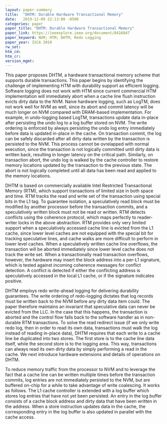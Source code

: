 ```yaml
---
layout: paper-summary
title:  "DHTM: Durable Hardware Transactional Memory"
date:   2019-12-09 22:13:00 -0500
categories: paper
paper_title: "DHTM: Durable Hardware Transactional Memory"
paper_link: https://ieeexplore.ieee.org/document/8416847
paper_keyword: NVM; HTM; DHTM; Redo Logging
paper_year: ISCA 2018
rw_set:
htm_cd:
htm_cr:
version_mgmt:
---
```


This paper proposes DHTM, a hardware transactional memory scheme that supports durable transactions. This paper begins by
identifying the challenge of implementing HTM with durability support as efficient logging. Software logging does not work
with HTM since current commercial HTM implementation will immediately abort when a cache line flush instruction evicts dirty
data to the NVM. Naive hardware logging, such as LogTM, does not work well for NVM as well, since its abort and commit 
latency will be much longer on NVM compared with DRAM-based implementation. For example, in undo-logging based LogTM,
transactions update data in-place after persisting the undo log to a log buffer stored on NVM. The write ordering is enforced
by always persisting the undo log entry immediately before data is updated in-place in the cache. On transaction commit,
the log can be safely discarded after all dirty data written by the transaction is persisted to the NVM. This process cannot
be ovrelapped with normal execution, since the transaction is not logically committed until dirty data is written back, 
resulting in longer latency on the critical path. Similarly, on transaction abort, the undo log is walked by the cache 
controller to restore memory locations updated by the transaction to the previous state. The abort is not logically completed
until all data has been read and applied to the memory locations.

DHTM is based on commercially available Intel Restricted Transactional Memory (RTM), which support transactions of limited
size in both space and time. RTM tracks the read and write set of the transaction using special bits in the L1 tag. To 
guarantee isolation, a speculatively read block must be modified by another processor before the transaction commits,
and a speculatively written block must not be read or written. RTM detects conflicts using the coherence protocol, which 
maps perfectly to reader-writer locks in the above abstraction. RTM provides only very limited support when a speculatively
accessed cache line is evicted from the L1 cache, since lower level caches are not equipped with the special bit for 
tracking speculative lines, and cache walks are more difficult to perform in lower level caches. When a speculatively
written cache line overflows, the transaction will be aborted immediately since lower level cache does not track the write
set. When a transactionally read transaction overflows, however, the hardware may insert the block address into a per-L1
signature, which is tested against incoming coherence messages for conflict detection. A conflict is detected if either
the conflicting address is speculatively accessed in the local L1 cache, or if the signature indicates positive. 

DHTM employs redo write-ahead logging for delivering durability guarantees. The write ordering of redo-logging dictates 
that log records must be written back to the NVM before any dirty data item could. The paper therefore maintains an invariant
that speculative data can never be evicted from the LLC. In the case that this happens, the transaction is aborted and 
the control flow falls back to the software handler as in non-durable RTM transactions. To solve the read redirect issue
(if we only write redo log, then in order to read its own data, transactions must walk the log instead of reading in-place
data), DHTM requires that each write to a cache line be duplicated into two stores. The first store is to the cache line
data itself, while the second store is to the logging area. This way, transactions can always read its own dirty data
by simply performing a read in the cache. We next introduce hardware extensions and details of operations on DHTM.

To reduce memory traffic from the processor to NVM and to leverage the fact that a cache line can be written multiple times
before the transaction commits, log entries are not immediately persisted to the NVM, but are buffered on-chip for a while
to take advantage of write coalescing. It works as follows. The L1 cache controller is extended with a log buffer which
stores log entries that have not yet been persisted. An entry in the log buffer consists of a cache block address and 
dirty data that have been written in the address. When a store instruction updates data in the cache, the corresponding 
entry in the log buffer is also updated in parallel with the cache access. 